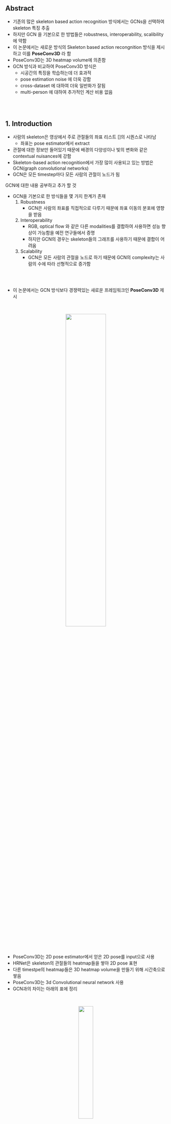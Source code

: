 
## Abstract 
- 기존의 많은 skeleton based action recognition 방식에서는 GCNs을 선택하여 skeleton 특징 추출
- 하지만 GCN 을 기본으로 한 방법들은 robustness, interoperability, scalibility 에 약함
- 이 논문에서는 새로운 방식의 Skeleton based action recongnition 방식을 제시하고 이를  **PoseConv3D** 라 함
- PoseConv3D는 3D heatmap volume에 의존함
- GCN 방식과 비교하여 PoseConv3D 방식은
    - 시공간의 특징을 학습하는데 더 효과적
    - pose estimation noise 에 더욱 강함
    - cross-dataset 에 대하여 더욱 일반화가 잘됨
    - multi-person 에 대하여 추가적인 계산 비용 없음

<br>
<br>

## 1. Introduction
- 사람의 skeleton은 영상에서 주로 관절들의 좌표 리스트 []의 시퀀스로 나타남
    - 좌표는 pose estimator에서 extract
- 관절에 대한 정보만 들어있기 때문에 배경의 다양성이나 빛의 변화와 같은 contextual nuisances에 강함
- Skeleton-based action recognition에서 가장 많이 사용되고 있는 방법은 GCN(graph convolutional networks) 
- GCN은 모든 timestep마다 모든 사람의 관절이 노드가 됨


GCN에 대한 내용 공부하고 추가 할 것 

- GCN을 기본으로 한 방식들을 몇 가지 한계가 존재
    1. Robustness
        - GCN은 사람의 좌표를 직접적으로 다루기 때문에 좌표 이동의 분포에 영향을 받음
    2. Interoperability
        - RGB, optical flow 와 같은 다른 modalities를 결합하여 사용하면 성능 향상이 가능함을 예전 연구들에서 증명
        - 하지만 GCN의 경우는 skeleton들의 그래프를 사용하기 때문에 결합이 어려움
    3. Scalability
        - GCN은 모든 사람의 관절을 노드로 하기 때문에 GCN의 complexity는 사람의 수에 따라 선형적으로 증가함

<br>
<br>

- 이 논문에서는 GCN 방식보다 경쟁력있는 새로운 프레임워크인 **PoseConv3D** 제시

<br> 

<p align=center><img src = "./images/1.png" width = 50%></p>

<br>

- PoseConv3D는 2D pose estimator에서 얻은 2D pose를 input으로 사용
- HRNet은 skeleton의 관절들의 heatmap들을 쌓아 2D pose 표현 
- 다른 timestpe의 heatmap들은 3D heatmap volume을 만들기 위해 시간축으로 쌓음
- PoseConv3D는 3d Convolutional neural network 사용
- GCN과의 차이는 아래의 표에 정리

<br>

<p align=center><img src="./images/2.png" width=30%></p>

<br>


<br>
<br>

- PoseConv3D는 위에 언급된 GCN의 문제 해결 
    1. 3D heatmap volume은 up-stream pose estimation 보다 더 robost
        - 경험적으로 PoseConv3D 방식이 다양한 접근법으로 얻은 input skeleton에 대하여 일반화가 잘됨
    2. 발전되는 Convolution Network 적용 가능 다양한 Modality와 함께 사용할 수 있음  
    3. 연상의 overhead 없이 많은 사람들에게 적용 가능
        - 3D heatmap volumne은 사람의 수와 관련 없음

- PoseConv3D 성능을 검증하기 위해 여러개의 데이터 셋 이용
    - FineGYM. NTURGB-D, UCF101, HMDB51, Kinetics400, Volleyball, ..

<br>
<br>

## 2. Related Work
### 3D-CNN for RGB-based action recognition
- 공간의 특징을 학습하는 2D-CNN을 시공간으로 확장한 것이 3D-CNN

<br>

<p align=center><img src="./images/3.png" width=30%></p>

<br>

- Action recognition에서 많이 사용
- 매우 많은 수의 parameter가 있기 때문에 좋은 성능을 내기 위해서는 매우 다양하고 많은 영상이 요구됨
- 이 논문에서는 3D heatmap volume을 input으로 사용하는 3D-CNN 제안

<br>
<br>

### GCN for skeleton-based action recognition
- Skeleton-based action recognition에서 사용하는 가장 대표적인 방법
- 사람의 skeleton sequence를 시공간 그래프로 모델링
- ST-CGCN이 가장 잘 알려진 baseline 모델   

<br>

<p align=center><img src="./images/4.png" width=50%></p>

<br>

- 시공간으로 모델링하기 위해 spatial graph convolutiobn과 interleaving temperal convolution을 결합

<br>
<br>

### CNN for skeleton-based action recognition
- 2D-CNN-based 접근법들은 manually 하게 설계된 변환을 기반으로 skeleton sequence를 psedo image로 먼저 모델링
- 그 중 하나의 방식은 색상 인코딩 또는 학습된 모듈과 함께 heatmap을 시간축으로 합쳐 2D input으로 사용
    - 잘 설계하더라도 heatmap을 합치는 경우 정보가 손실
- 또 다른 방법은 직접적으로 skeleton sequence 좌표를 psedo image로 변환
    - 보통 2D input (shape: K x T)
        - K : 관절의 수 (ex > cocodataset : 17)
        - T : temporal length
    - 이런 input은 convolution 의 지역적 특성을 이용할 수 없기 때문에 GCN보다 효과적이지 않음

    <br>

    - 예전 아주 소수의 연구들이 3D-CNN 방식을 선택
        - 3D input을 만들기 위하여 거리 matrices의 psedo image를 쌓거나 3d skeleton을 요약하여 직육면체로 만듦
        - 이 방식들 역시 정보 손실이 존재하여 낮은 성능을 가짐
- 이 연구는 heatmap을 시간축으로 쌓아 3D heatmap volumne으로 만들어 정보 손실이 없도록 함
- 시공간에 대한 특징 학습을 잘 할 수 있도록 2D가 아닌 3D-CNN 사용

<br>
<br>



## 3. Framework

<br>

<p align=center><img src="./images/5.png" ></p>

<br>


### 3.1 Good Practices for Pose Extraction
- Skeleton-based action recognition의 가장 중요한 pre-processing 과정은 pose 추출을 정확하게 하는 것

<br>

- 일반적으로 2D pose estimation은 3D pose estimation보다 좋은 성능을 가짐
- 이 실험에서는 2D의 Top-down 방식의 pose estimator를 선택
    - Benchmark dataset과 비교하면 2D Bottom-up 방식보다 더 좋은 성능을 얻음
- 여러 사람들 중 몇 명의 사람들에게만 관심이 있을 때, skleton-based recognition에서 좋은 성과를 얻기 위해서는 몇 가지의 사전 지식이 필요
    - 비디오의 첫 프레임에서의 관심 있는 사람에 대한 위치 등
- 예측된 heatmap의 저장 관점에서, 이전 문헌에서는 (x, y, c) 로 저장
    - c : 예측된 heatmap의 최대 score
    - (x, y) : c에 대응되는 좌표
- 위에서 처럼 저장하는 것은 성능 저하가 거의 없이 저장 공간을 줄일 수 있음  


<br>
<br>


### 3.2 From 2D Poses to 3D Heatmap Volumne
- 2D Pose가 추출되고 난 후, PoseConv3D에 적용하기 위해 결과를 3D heatmap volume (K x H x W)으로 재구성
    - K : 관절의 수
    - H, W : frame 의 height, width
- Skeleton 관절에 대한 좌표를 가지고 K 개의 가우시안 맵을 생성

<br>

<p align=center>
<img src="https://latex.codecogs.com/svg.image?J_{kij}=e^{-\frac{{(i-x_{k})}^2&plus;{(j-y_{k})}^2}{2*&space;{\sigma&space;}^2}*c_{k}" title="https://latex.codecogs.com/svg.image?J_{kij}=e^{-\frac{{(i-x_{k})}^2+{(j-y_{k})}^2}{2* {\sigma }^2}*c_{k}" /></p>

<p align=center>
<img src="https://latex.codecogs.com/svg.image?\sigma" title="https://latex.codecogs.com/svg.image?\sigma" />&nbsp; : 가우시안 맵의 분포를 조절 <br>
<img src="https://latex.codecogs.com/svg.image?(x_{k},&space;y_{k})" title="https://latex.codecogs.com/svg.image?(x_{k}, y_{k})" /> &nbsp; : k번째 관절의 좌표 <br>
<img src="https://latex.codecogs.com/svg.image?c_{k}" title="https://latex.codecogs.com/svg.image?c_{k}" /> &nbsp; k 번째 관절의 confidence score
</p> 

<br>

- Limb heatmap 또한 생성이 가능

<br>

<p align=center><img src="https://latex.codecogs.com/svg.image?L_{kij}=e^{-\frac{{D((i,j),seg[a_{k},b_{k}])}^2}{2*{\sigma}^2}}*min(c_{a_{k}},c_{b_{k}})" title="https://latex.codecogs.com/svg.image?L_{kij}=e^{-\frac{{D((i,j),seg[a_{k},b_{k}])}^2}{2*{\sigma}^2}}*min(c_{a_{k}},c_{b_{k}})" /></p>

<p align=center>
<img src="https://latex.codecogs.com/svg.image?a_{k},b_{k}" title="https://latex.codecogs.com/svg.image?a_{k},b_{k}" /> &nbsp; : k 번째 두 관절 <br>
<img src="https://latex.codecogs.com/svg.image?seg[a_{k},&space;b_{k}]=segment[(x_{a_{k}},y_{a_{k}}),(x_{b_{k}},y_{b_{k}})]" title="https://latex.codecogs.com/svg.image?seg[a_{k}, b_{k}]=segment[(x_{a_{k}},y_{a_{k}}),(x_{b_{k}},y_{b_{k}})]" /> <br>
<img src="https://latex.codecogs.com/svg.image?D&space;" title="https://latex.codecogs.com/svg.image?D " /> &nbsp; : <img src="https://latex.codecogs.com/svg.image?(i,&space;j)" title="https://latex.codecogs.com/svg.image?(i, j)" /> &nbsp;와 &nbsp; <img src="https://latex.codecogs.com/svg.image?seg[a_{k},&space;b_{k}]" title="https://latex.codecogs.com/svg.image?seg[a_{k}, b_{k}]" />  사이의 거리  
</p>

<br>

- 위의 과정은 한 사람에 대한 결과지만 여러 사람으로 확장되어도 모든 사람에 대한 k번째 가우시안 맵은 확장되지 않음
- 결과적으로 **3D Heatmap Volumne**은 시간 축으로 heatmap (J 또는 L) 을 쌓으며 만들어짐
    -  **K x T x H x W**

<br>

- 추후에 3D heatmap volume의 redundency를 줄이기 위해 2가지 기술을 적용
- **Subjects Centered Cropping**
    - Heatmap을 frame 크기만큼 만드는 것은 비효율적
    - 특히 행동을 분석해야 하는 사람이 전체이미지에서 좁은 영역에 있을 경우
    - 이런 경우 프레임들에 걸쳐 모든 2D pose를 감싸는 가장 작은 bounding box를 찾음
    - 모든 2D Pose와 그들의 행동이 유지가 되면 3D heatmap volume을 공간적으로 줄일 수 있음
- **Uniform Sampling** 
    - 기존의 RGB 기반 action recognition 방식은 짧은 일정 기간의 윈도우로 샘플링을 진행
    - 이 방식은 일정한 시간 간격으로 n개로 나누고 n개의 구간에서 임의로 하나의 frame을 선택 

<br>
<br>


# 추가ㅏㅏㅏㅏㅏㅏㅏㅏㅏㅏ... 
### 3.3 3D-CNN for Skeleton-based Action Recognition
- **PoseConv3D** 
    - 다양한 3D-CNN backbone으로 인스턴스화 될 수 있음
    - 3D-CNN 초기 단계에서 downsampling 제거 
        - 3D heatmap volume은 RGB 클립만큼 크지 않기 때문 
    - shallower(fewer layers) & thiner (fewer channels)
        - 3D heatmap volumes이 이미 mid-level 특징이기 때문에
    - 이 논문에서 위에 있는 내용을 바탕으로 가장 대표적인 3개의 3D-CNN 알고리즘 선택
        - C3D
        - SlowOnly
        - X3D

<br>

- **RGBPose-Conv3D**
    - PoseConv3D의 interoperability를 보여주기 위해 초기에 human skeleton과 RGB 프레임들을 합친 모델 제시
    - 이 two-stream modality는 Pose modality와 RGB modality를 각각 수행함

## 4. Experiments
### 4.1 Dataset Preparation
- 이 실험에서 6개의 데이터 사용
    - FineGYM
        - 잘 정제된 29,000 개의 체조(운동) 영상
        - 99개의 humam action class
    - NTURGB+D
        - 연구실에서 모은 매우 방대한 양의 human action recognition dataset
        - NTU-60, NTU-120 두 가지 버전 존재
        - NTU-60
            - 57,000 개의 비디오
            - 60개의 human action class
        - NTU-120
            - 114,000개의 비디오
            - 120개의 human action class 
    - Kinetics400, UCF101, HMDB51
        - 이 세개의 dataset은 web에서 얻은 일반적인 action recognition dataset
        - Kinetics400
            - 300,000 개의 비디오
            - 400개의 human action class
        - UFC101
            - 13,000개의 비디오
            - 101개의 human action class
        - HMDB51
            - 6,700개의 비디오
            - 51개의 human action class
    - Volleyball
        - Group activity recognition dataset
        - 4830개의 비디오
        - 8개의 group action class

<br>
<br>

### 4.2 Good properties of PoseConv3D
- 이 실험에서 제시한 모델과 GCN 기반의 모델을 비교하기 위하여 SlowOnly 방식과 MS-G3D 방식 비교
    - SlowOnly (PoseConv3D), MS-G3D (GCN-based)
- 두 모델은 같은 Input을 가짐
    - GCN-based : (x, y, c)
    - PoseConv3D : (x, y, c) 으로부터 생성된 heatmap

<br>

**Performance & Efficiency** <br>

<br>

<p align=center>
<img src="./images/6.png" width=50%>
</p>

<br>

<br>

**Robustness** <br>
- Input의 keypoints를 p의 확률로 없앤 후 이 변화가 얼마나 최종 정확도에 영향을 미치는지 확인 
- 체조 동작에서  몸통이나 얼굴의 keypoint 보다 사지의 keypoint가 더 중요하기 때문에 각 프레임에서 한 개의 limb keypoint를 drop 함

<br>

<p align=center>
<img src="./images/7.png" width=50%>
</p>

<br>
<br>


# 추각ㄱㄱㄱㄱㄱㄱㄱㄱㄱㄱㄱㄱㄱㄱㄱㄱ
**Generalization** <br>
- FineGYM 데이터셋에 대한 교차 모델 검사를 설계
- Pose 추정을 위해 HRNet(Higher-Quality, HQ)과 MobileNet(Lower-Quality, LQ)은 두 가지 모델을 사용하고 그 위에 PoseConv3D 모델을 각각 학습 
- 테스트 과정에서, HQ로 학습된 모델에 LQ input을 주고 그 반대도 수행함

<p align=center>
<img src="./images/8.png" width=50%>
</p>

<br>
<br>

**Scalability**
- GCN 기반의 방식들은 비디오에 있는 사람의 수가 증가하면 scale이 선형적으로 증가하기 때문에 group action recognition 방식에서 성능이 떨어짐
- 이를 증명하기 위해서 Volleyball dataset 사용
- 각 비디오에는 13명의 사람 존재 

<br>
<br>

### 4.3 Multi-Modality Fusion with RGBPose-Conv3D

- 앞에서 계속 언급했던 것 처럼 PoseConv3D는 Early-stage feature fusion 단계에서 다른 modality들과 잘 결합할 수 있음

<br>

<p align=center><img src="./images/10.png" width=50%></p>

<br>


- RGBPose-Conv3D, 초기 stage에서 RGB-pathway와 Pose-pathway는 cross-modality 특징 결합을 하는데 lateral connection이 이용됨
- RGB와 Pose modality를 각각 학습시키고 이를 RGBPose-Conv3D를 초기화 시키는데 이용
- 몇 번의 epoch로 fine tuning 시켜 lateral connection 학습
- 최종 예측은 각 pathway에서 오는 예측 score를 합한 값으로 얻음
- 초기와 마지막 fusion을 다시 합치면 더 좋은 결과 얻을 수 있음

<br>

- 단방향 lateral connection과 양방향 lateral connection 을 비교

<br>

<p align=center width=50%><img src="./images/9.png" width=50%></p>

<br>

- RGBPose-Conv3D는 또한 두 modality의 중요성이 다른 경우에도 작동을 잘 함
- FineGYM 데이터는 pose modality에서 Pose modality의 중요성이 더 크고 NTU-60은 그 반대

<br>

<p align=center><img src="./images/11.png" width=50%></p>


<br>
<br>


### 4.4 Comparisions with the state-of-the-art
**Skeleton-based Action Recognition**

<br>

<p align=center><img src="./images/12.png" width=50%></p>

<br>

- PoseConv3D모델은 SlowOnly backbone 사용
- 위의 모델은 3D skeleton 사용
- 공평한 비교를 위해 MS-G3D++은 (x, y, c)를 input으로 받고, PoseConv3D는 같은 input으로 heatmap을 만들어 진행

<br>
<br>

**Multi-modality Fusion**

<br>

<p align=center><img src="./images/10.png" width=50%></p>

<br>

- RGBPose-Conv3D는 backbone으로 R50 사용

<br>

<p align=center><img src="./images/13.png" width=50%></p>

<br>
<br>

## 4.5 Ablation on Heatmap Porcessing
**Subjects-centered Cropping** <br>
- 데이터에서 사람의 위치와 사이즈는 매우 다양하기 때문에 가능한 작은 size의 H x W의 크기로 행동을 알고 싶은 대상의 정보를 저장하는것이 중요
- 이를 알기 위해 같은 FINE-GTM dataset을 이용하여 Input size (32x56x56)로 하여 실험 진행
- 이를 적용하여 실험한 결과 적용하지 않았을 때보다 Mean-Top1 이 **1% (91.7% to 92.7%)** 상승

<br>
<br>

**Uniform Sampling**
- Input이 작은 사이즈의 temporal window를 가지게 되면 human action의 전체적인 역동성을 파악하기 힘듦
- Fixed stride sample
    - 32개의 frame을 stride 2, 3, 4 로 얻음
- Uniform sample
    - 전체 클립을 일정한 간격으로 나누어 32개의 frame sampling

<br> 

<p align=center><img src="./images/14.png" width=50%></p>

<br>

<p align=center><img src = "./images/15.png" width = 50%></p>

<br>
<br>

**Pseudo Heatmaps for Joints and Limbs**
- GCN 기반의 방식은 recognition 성능을 올리기 위해서 multiple streams(joint, bone, ect. )의 결과를 ensembple
- 이 방식은 PoseConv3D에서도 적용가능
- 이 실험에서 저장한 (x, y, c) 를 이용하여 joint heatmap과 limb heatmap 생성 가능 
- 3D-CNN의 input으로 joint heatmap, limb heatmap 둘 다 좋음
- Joint-PoseConv3D의 결과와 Limb-PoseConv3D의 결과를 ensemple을 하면 성능 향상 가능

<br>
<br>

**3D heatmap Volumes v.s 2D Heatmap Aggregations**
- 3D heatmap volume은 2D-pose를 나타내는데 더 "lossless" 함
    - 2D psedo images aggregation (colorization or temporal convolutions 으로 만든) 보다
- 이전 연구들의 결과와 함께 PoTion (≤ 85) 보다 GCN 또는 PoseConv3D (all ≥ 90)의 정확도가 훨씬 높다는 사실 확인

<br>

<p align=center><img src="./images/16.png" width=50%></p>

<br>
<br>


## 5. Conclusion
- 이 연구에서 3D heatmap volume을 input으로 하는 3D-CNN 기반의 skeleton-based action recognition 방식인 **PoseConv3D** 제시
- GCN 기반 방식의 한계인 robustness, interoperability, scalability 를 극복하는 방법
- 학습할 weight 양이 적은 3D-ConvNets과 compact한 3D heatmap volume을 input으로, GCN 기반의 방식보다 더 좋은 성능을 만듦 (Accuracy, Efficiency)
- 이 연구는 PoseConv3D를 기반으로 여려 벤치마크에서 skeleton-based, multi-modality based action recognition 모두에서 최첨단의 기술을 달성


<br>
<br>


## A. Visualization
- 4가지 dataset에 대한 pose extract 결과를 제공

<br>

- **NTURGB+D**
    - 거의 완벽한 pose extract 가능
        - 배경이 복잡하지 않고 한 프레임에 최대 두명의 사람이 Occulusion이 거의 없이 존재하기 때문
    
    <br>

    <p align=center>
    <img src="./images/17.png" width=50%>
    </p>

    <br>

- **FineGYM**
    - Ground-truth bounding box를 기반으로 pose를 추출했지만, 완벽하지는 않음
    - Extractor는 COCo-keypoint에서 거의 잘 일어나지 않는 동작이거나 motion blur가 생겼을 때 pose를 잘 추출하지 못함
    - Pose 추출은 완벽하게 하지 못했지만 skeleton-based action recognition을 하기에는 충분

    <br>

    <p align=center><img src="./images/18.png" width=50%></p>

    <br>

- **Kinetics400**
    - Action recognition을 위한 인간 중심의 dataset
    - 사람의 크기, 위치 그리고 수도 매우 다양해서 NTURGB+D 나 FineGYM 보다 human skeleton을 extract 하는 것이 훨씬 어려움

    <br>

    <p align=center><img src="./images/19.png" width=50%></p>

    <br>

- **Volleyball**
    - Group activity recognition을 위한 dataset
    - 각 frame은 12명의 사람을 포함 (각 팀에 6명)

    <br>

    <p align=center><img src="./images/20.png" width=50%></p>

    <br>

<br>
<br>

## B. Generating Pseudo Heatmap Volumes
- PoseConv3D의 input인 pseudo heatmap volume 을 만드는 과정 설명
    - Pose estimator로는 HRNet 사용하여 Pose를 추출하고 (x, y, c) 형태로 저장
    - Heatmap을 만들기 위해 Uniform sampling을 수행하여 T개의 frame을 균일하게 sampling 한 후 나머지 frame을 폐기
    - Global cropping box를 찾아 모든 T frame에 대하여 crop 
    - 주어진 코드 파일을 살펴보면 위의 두 과정을 거친 후 heatmap 생성하도록 pipeline 구성

<br>

<p align=center><img src="./images/21.png"></p>

<br>

<br>
<br>

## C. Detailed Architectures of PoseConv3D
### C.1. Different variants of PoseConv3D
**C3D** <br>
- RGB-based action recognition을 위한 초기의 3D-CNN 모델
- 8개의 3D Convolution layer로 구성
- 적용하기 위해서 채널의 크기를 반으로 줄임 (64-> 32)
- Poaw-C3D-s는 마지막 2개의 convolution layer를 없앰

<br>

**X3D**
- Action recognition을 위한 최신 모델
- vanilla convolution, 즉 일반적인 convolution을 depth-wise convolution으로 대체하면서 적은 수의 파라미터와 FLOPs로 경쟁력있는 recognition을 가능하게 함
- Pose-X3D-s의 경우 기존의 X3D-s에서 첫번째 stage를 제거했다는 점 외에 크게 달라진 것이 없음
- Pose-X3D-s을 위해 각 stage의 